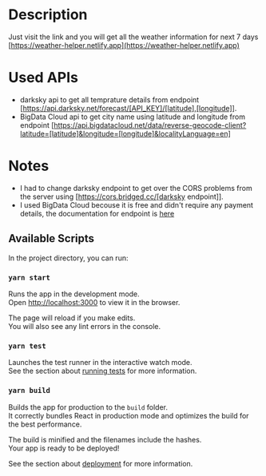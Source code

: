 # Description
Just visit the link and you will get all the weather information for next 7 days  [https://weather-helper.netlify.app](https://weather-helper.netlify.app) 
# Used APIs 
- darksky api to get all temprature details from endpoint [https://api.darksky.net/forecast/[API_KEY]/[latitude],[longitude]].
- BigData Cloud api to get city name using latitude and longitude from endpoint [https://api.bigdatacloud.net/data/reverse-geocode-client?latitude=[latitude]&longitude=[longitude]&localityLanguage=en]

# Notes 
- I had to change darksky endpoint to get over the CORS problems from the server using  [https://cors.bridged.cc/[darksky endpoint]].
- I used BigData Cloud becouse it is free and didn't require any payment details, the documentation for endpoint is [here](https://www.bigdatacloud.com/geocoding-apis/free-reverse-geocode-to-city-api)


## Available Scripts

In the project directory, you can run:

### `yarn start`

Runs the app in the development mode.\
Open [http://localhost:3000](http://localhost:3000) to view it in the browser.

The page will reload if you make edits.\
You will also see any lint errors in the console.

### `yarn test`

Launches the test runner in the interactive watch mode.\
See the section about [running tests](https://facebook.github.io/create-react-app/docs/running-tests) for more information.

### `yarn build`

Builds the app for production to the `build` folder.\
It correctly bundles React in production mode and optimizes the build for the best performance.

The build is minified and the filenames include the hashes.\
Your app is ready to be deployed!

See the section about [deployment](https://facebook.github.io/create-react-app/docs/deployment) for more information.

